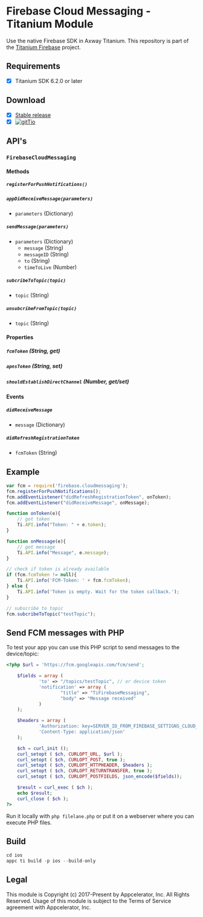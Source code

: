 # Firebase Cloud Messaging - Titanium Module
Use the native Firebase SDK in Axway Titanium. This repository is part of the [Titanium Firebase](https://github.com/hansemannn/titanium-firebase) project.

## Requirements
- [x] Titanium SDK 6.2.0 or later

## Download
- [x] [Stable release](https://github.com/hansemannn/titanium-firebase-cloud-messaging/releases)
- [x] [![gitTio](http://hans-knoechel.de/shields/shield-gittio.svg)](http://gitt.io/component/firebase.cloudmessaging)

## API's

### `FirebaseCloudMessaging`

#### Methods

##### `registerForPushNotifications()`

##### `appDidReceiveMessage(parameters)`
  - `parameters` (Dictionary)
  
##### `sendMessage(parameters)`
  - `parameters` (Dictionary)
    - `message` (String)
    - `messageID` (String)
    - `to` (String)
    - `timeToLive` (Number)
  
##### `subcribeToTopic(topic)`
  - `topic` (String)

##### `unsubcribeFromTopic(topic)`
  - `topic` (String)
  
#### Properties

##### `fcmToken` (String, get)

##### `apnsToken` (String, set)

##### `shouldEstablishDirectChannel` (Number, get/set)

#### Events

##### `didReceiveMessage`
  - `message` (Dictionary)
  
##### `didRefreshRegistrationToken`
  - `fcmToken` (String)

## Example
```js
var fcm = require('firebase.cloudmessaging');
fcm.registerForPushNotifications();
fcm.addEventListener("didRefreshRegistrationToken", onToken);
fcm.addEventListener("didReceiveMessage", onMessage);

function onToken(e){
    // got token
    Ti.API.info("Token: " + e.token);
}

function onMessage(e){
    // got message
    Ti.API.info("Message", e.message);
}

// check if token is already available
if (fcm.fcmToken != null){
    Ti.API.info('FCM-Token: ' + fcm.fcmToken);
} else {
    Ti.API.info('Token is empty. Wait for the token callback.');
}

// subscribe to topic
fcm.subcribeToTopic("testTopic");
```

## Send FCM messages with PHP
To test your app you can use this PHP script to send messages to the device/topic:

```php
<?php $url = 'https://fcm.googleapis.com/fcm/send';

	$fields = array (
			'to' => "/topics/testTopic", // or device token
			'notification' => array (
					"title" => "TiFirebaseMessaging",
					"body" => "Message received"
			)
	);

	$headers = array (
			'Authorization: key=SERVER_ID_FROM_FIREBASE_SETTIGNS_CLOUD_MESSAGING',
			'Content-Type: application/json'
	);

	$ch = curl_init ();
	curl_setopt ( $ch, CURLOPT_URL, $url );
	curl_setopt ( $ch, CURLOPT_POST, true );
	curl_setopt ( $ch, CURLOPT_HTTPHEADER, $headers );
	curl_setopt ( $ch, CURLOPT_RETURNTRANSFER, true );
	curl_setopt ( $ch, CURLOPT_POSTFIELDS, json_encode($fields));

	$result = curl_exec ( $ch );
	echo $result;
	curl_close ( $ch );
?>
```

Run it locally with `php filelane.php` or put it on a webserver where you can execute PHP files.

## Build
```js
cd ios
appc ti build -p ios --build-only
```

## Legal

This module is Copyright (c) 2017-Present by Appcelerator, Inc. All Rights Reserved. 
Usage of this module is subject to the Terms of Service agreement with Appcelerator, Inc.  
